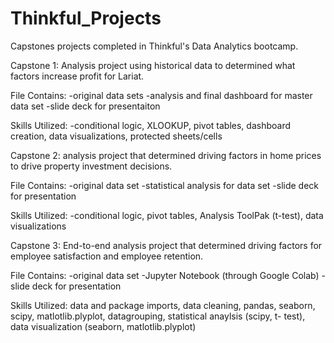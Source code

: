 # Thinkful_Projects
Capstones projects completed in Thinkful's Data Analytics bootcamp.

Capstone 1:
Analysis project using historical data to determined what factors increase profit for Lariat.

  File Contains:
  -original data sets
  -analysis and final dashboard for master data set
  -slide deck for presentaiton
  
  Skills Utilized:
  -conditional logic, XLOOKUP, pivot tables, dashboard creation, data 
  visualizations, protected sheets/cells

Capstone 2:
analysis project that determined driving factors in home prices to drive property investment decisions.

  File Contains:
  -original data set
  -statistical analysis for data set
  -slide deck for presentation
  
  Skills Utilized:
  -conditional logic, pivot tables, Analysis ToolPak (t-test), data
  visualizations
  
Capstone 3:
End-to-end analysis project that determined driving factors for employee satisfaction and employee retention.

  File Contains:
  -original data set
  -Jupyter Notebook (through Google Colab)
  -slide deck for presentation
  
  Skills Utilized:
  data and package imports, data cleaning, pandas, seaborn, scipy,
  matlotlib.plyplot, datagrouping, statistical anaylsis (scipy, t-
  test), data visualization (seaborn, matlotlib.plyplot)
